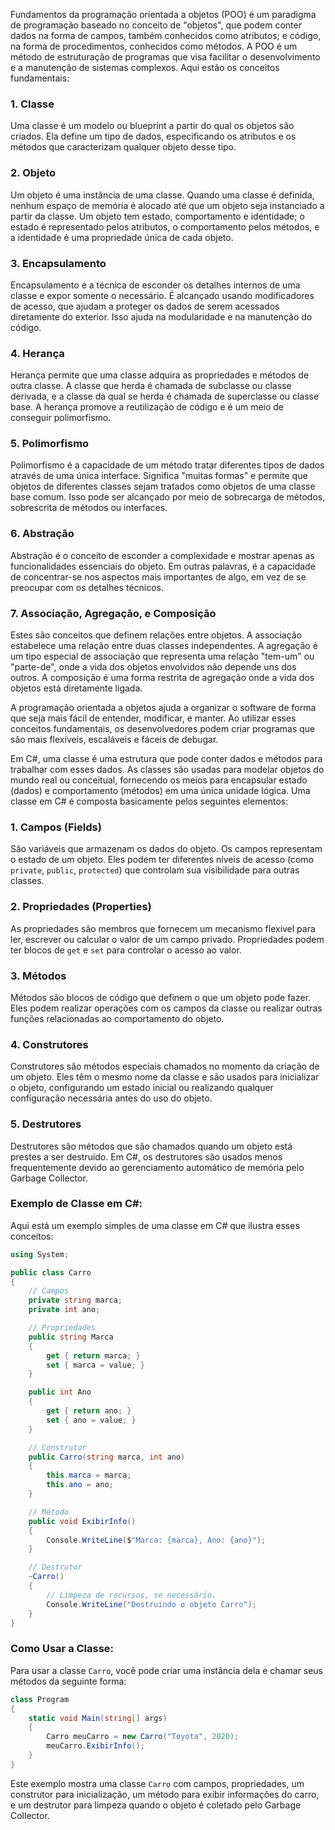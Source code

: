 Fundamentos da programação orientada a objetos (POO) é um paradigma de programação baseado no conceito de "objetos", que podem conter dados na forma de campos, também conhecidos como atributos; e código, na forma de procedimentos, conhecidos como métodos. A POO é um método de estruturação de programas que visa facilitar o desenvolvimento e a manutenção de sistemas complexos. Aqui estão os conceitos fundamentais:

### 1. Classe
Uma classe é um modelo ou blueprint a partir do qual os objetos são criados. Ela define um tipo de dados, especificando os atributos e os métodos que caracterizam qualquer objeto desse tipo.

### 2. Objeto
Um objeto é uma instância de uma classe. Quando uma classe é definida, nenhum espaço de memória é alocado até que um objeto seja instanciado a partir da classe. Um objeto tem estado, comportamento e identidade; o estado é representado pelos atributos, o comportamento pelos métodos, e a identidade é uma propriedade única de cada objeto.

### 3. Encapsulamento
Encapsulamento é a técnica de esconder os detalhes internos de uma classe e expor somente o necessário. É alcançado usando modificadores de acesso, que ajudam a proteger os dados de serem acessados diretamente do exterior. Isso ajuda na modularidade e na manutenção do código.

### 4. Herança
Herança permite que uma classe adquira as propriedades e métodos de outra classe. A classe que herda é chamada de subclasse ou classe derivada, e a classe da qual se herda é chamada de superclasse ou classe base. A herança promove a reutilização de código e é um meio de conseguir polimorfismo.

### 5. Polimorfismo
Polimorfismo é a capacidade de um método tratar diferentes tipos de dados através de uma única interface. Significa "muitas formas" e permite que objetos de diferentes classes sejam tratados como objetos de uma classe base comum. Isso pode ser alcançado por meio de sobrecarga de métodos, sobrescrita de métodos ou interfaces.

### 6. Abstração
Abstração é o conceito de esconder a complexidade e mostrar apenas as funcionalidades essenciais do objeto. Em outras palavras, é a capacidade de concentrar-se nos aspectos mais importantes de algo, em vez de se preocupar com os detalhes técnicos.

### 7. Associação, Agregação, e Composição
Estes são conceitos que definem relações entre objetos. A associação estabelece uma relação entre duas classes independentes. A agregação é um tipo especial de associação que representa uma relação "tem-um" ou "parte-de", onde a vida dos objetos envolvidos não depende uns dos outros. A composição é uma forma restrita de agregação onde a vida dos objetos está diretamente ligada.

A programação orientada a objetos ajuda a organizar o software de forma que seja mais fácil de entender, modificar, e manter. Ao utilizar esses conceitos fundamentais, os desenvolvedores podem criar programas que são mais flexíveis, escaláveis e fáceis de debugar.


Em C#, uma classe é uma estrutura que pode conter dados e métodos para trabalhar com esses dados. As classes são usadas para modelar objetos do mundo real ou conceitual, fornecendo os meios para encapsular estado (dados) e comportamento (métodos) em uma única unidade lógica. Uma classe em C# é composta basicamente pelos seguintes elementos:

### 1. Campos (Fields)
São variáveis que armazenam os dados do objeto. Os campos representam o estado de um objeto. Eles podem ter diferentes níveis de acesso (como `private`, `public`, `protected`) que controlam sua visibilidade para outras classes.

### 2. Propriedades (Properties)
As propriedades são membros que fornecem um mecanismo flexível para ler, escrever ou calcular o valor de um campo privado. Propriedades podem ter blocos de `get` e `set` para controlar o acesso ao valor.

### 3. Métodos
Métodos são blocos de código que definem o que um objeto pode fazer. Eles podem realizar operações com os campos da classe ou realizar outras funções relacionadas ao comportamento do objeto.

### 4. Construtores
Construtores são métodos especiais chamados no momento da criação de um objeto. Eles têm o mesmo nome da classe e são usados para inicializar o objeto, configurando um estado inicial ou realizando qualquer configuração necessária antes do uso do objeto.

### 5. Destrutores
Destrutores são métodos que são chamados quando um objeto está prestes a ser destruído. Em C#, os destrutores são usados menos frequentemente devido ao gerenciamento automático de memória pelo Garbage Collector.

### Exemplo de Classe em C#:
Aqui está um exemplo simples de uma classe em C# que ilustra esses conceitos:

```csharp
using System;

public class Carro
{
    // Campos
    private string marca;
    private int ano;

    // Propriedades
    public string Marca
    {
        get { return marca; }
        set { marca = value; }
    }

    public int Ano
    {
        get { return ano; }
        set { ano = value; }
    }

    // Construtor
    public Carro(string marca, int ano)
    {
        this.marca = marca;
        this.ano = ano;
    }

    // Método
    public void ExibirInfo()
    {
        Console.WriteLine($"Marca: {marca}, Ano: {ano}");
    }

    // Destrutor
    ~Carro()
    {
        // Limpeza de recursos, se necessário.
        Console.WriteLine("Destruindo o objeto Carro");
    }
}
```

### Como Usar a Classe:
Para usar a classe `Carro`, você pode criar uma instância dela e chamar seus métodos da seguinte forma:

```csharp
class Program
{
    static void Main(string[] args)
    {
        Carro meuCarro = new Carro("Toyota", 2020);
        meuCarro.ExibirInfo();
    }
}
```

Este exemplo mostra uma classe `Carro` com campos, propriedades, um construtor para inicialização, um método para exibir informações do carro, e um destrutor para limpeza quando o objeto é coletado pelo Garbage Collector.